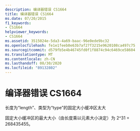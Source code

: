 ```yaml
---
description: 编译器错误 CS1664
title: 编译器错误 CS1664
ms.date: 07/20/2015
f1_keywords:
- CS1664
helpviewer_keywords:
- CS1664
ms.assetid: 3515024e-5da3-4a69-baac-96e0ede9bc32
ms.openlocfilehash: fe1e1feeb0e63b7af27f3215e9620108ca497c75
ms.sourcegitcommit: d579fb5e4b46745fd0f1f8874c94c6469ce58604
ms.translationtype: MT
ms.contentlocale: zh-CN
ms.lasthandoff: 08/30/2020
ms.locfileid: "89132802"
---
```

# <a name="compiler-error-cs1664"></a>编译器错误 CS1664
长度为“length”、类型为“type”的固定大小缓冲区太大  
  
 固定大小缓冲区的最大大小（由长度乘以元素大小决定）为 2^31 = 268435455。
